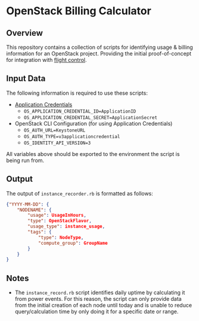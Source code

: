 # OpenStack Billing Calculator

## Overview

This repository contains a collection of scripts for identifying usage & billing information for an OpenStack project. Providing the initial proof-of-concept for integration with [flight control](https://github.com/openflighthpc/flight-control).

## Input Data

The following information is required to use these scripts:
- [Application Credentials](https://docs.openstack.org/keystone/xena/user/application_credentials.html)
    - `OS_APPLICATION_CREDENTIAL_ID=ApplicationID`
    - `OS_APPLICATION_CREDENTIAL_SECRET=ApplicationSecret`
- OpenStack CLI Configuration (for using Application Credentials)
    - `OS_AUTH_URL=KeystoneURL`
    - `OS_AUTH_TYPE=v3applicationcredential`
    - `OS_IDENTITY_API_VERSION=3`

All variables above should be exported to the environment the script is being run from.

## Output

The output of `instance_recorder.rb` is formatted as follows:
```json
{"YYYY-MM-DD": {
    "NODENAME": {
        "usage": UsageInHours,
        "type": OpenStackFlavor,
        "usage_type": instance_usage,
        "tags": {
            "type": NodeType,
            "compute_group": GroupName
        }
    }
}
```

## Notes

- The `instance_record.rb` script identifies daily uptime by calculating it from power events. For this reason, the script can only provide data from the initial creation of each node until today and is unable to reduce query/calculation time by only doing it for a specific date or range.

